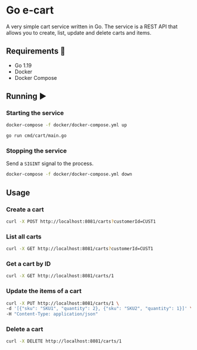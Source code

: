 # Go e-cart

A very simple cart service written in Go.
The service is a REST API that allows you to create, list, update and delete carts and items.

## Requirements 📖
- Go 1.19 
- Docker
- Docker Compose

## Running ▶️

### Starting the service

```bash
docker-compose -f docker/docker-compose.yml up
```

```bash
go run cmd/cart/main.go
```

### Stopping the service

Send a `SIGINT` signal to the process.

```bash
docker-compose -f docker/docker-compose.yml down
```

## Usage

### Create a cart

```bash
curl -X POST http://localhost:8081/carts?customerId=CUST1
```

### List all carts

```bash
curl -X GET http://localhost:8081/carts?customerId=CUST1
```

### Get a cart by ID

```bash
curl -X GET http://localhost:8081/carts/1
```

### Update the items of a cart

```bash
curl -X PUT http://localhost:8081/carts/1 \
-d '[{"sku": "SKU1", "quantity": 2}, {"sku": "SKU2", "quantity": 1}]' \
-H "Content-Type: application/json"
```

### Delete a cart

```bash
curl -X DELETE http://localhost:8081/carts/1
```



